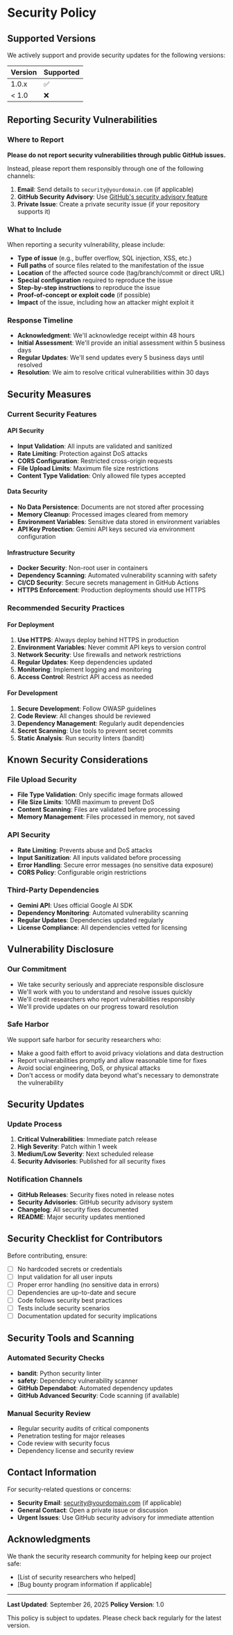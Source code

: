 # Security Policy

## Supported Versions

We actively support and provide security updates for the following versions:

| Version | Supported          |
| ------- | ------------------ |
| 1.0.x   | :white_check_mark: |
| < 1.0   | :x:                |

## Reporting Security Vulnerabilities

### Where to Report

**Please do not report security vulnerabilities through public GitHub issues.**

Instead, please report them responsibly through one of the following channels:

1. **Email**: Send details to `security@yourdomain.com` (if applicable)
2. **GitHub Security Advisory**: Use [GitHub's security advisory feature](https://github.com/sanjanb/ocr-automation-pipeline/security/advisories/new)
3. **Private Issue**: Create a private security issue (if your repository supports it)

### What to Include

When reporting a security vulnerability, please include:

- **Type of issue** (e.g., buffer overflow, SQL injection, XSS, etc.)
- **Full paths** of source files related to the manifestation of the issue
- **Location** of the affected source code (tag/branch/commit or direct URL)
- **Special configuration** required to reproduce the issue
- **Step-by-step instructions** to reproduce the issue
- **Proof-of-concept or exploit code** (if possible)
- **Impact** of the issue, including how an attacker might exploit it

### Response Timeline

- **Acknowledgment**: We'll acknowledge receipt within 48 hours
- **Initial Assessment**: We'll provide an initial assessment within 5 business days
- **Regular Updates**: We'll send updates every 5 business days until resolved
- **Resolution**: We aim to resolve critical vulnerabilities within 30 days

## Security Measures

### Current Security Features

#### API Security

- **Input Validation**: All inputs are validated and sanitized
- **Rate Limiting**: Protection against DoS attacks
- **CORS Configuration**: Restricted cross-origin requests
- **File Upload Limits**: Maximum file size restrictions
- **Content Type Validation**: Only allowed file types accepted

#### Data Security

- **No Data Persistence**: Documents are not stored after processing
- **Memory Cleanup**: Processed images cleared from memory
- **Environment Variables**: Sensitive data stored in environment variables
- **API Key Protection**: Gemini API keys secured via environment configuration

#### Infrastructure Security

- **Docker Security**: Non-root user in containers
- **Dependency Scanning**: Automated vulnerability scanning with safety
- **CI/CD Security**: Secure secrets management in GitHub Actions
- **HTTPS Enforcement**: Production deployments should use HTTPS

### Recommended Security Practices

#### For Deployment

1. **Use HTTPS**: Always deploy behind HTTPS in production
2. **Environment Variables**: Never commit API keys to version control
3. **Network Security**: Use firewalls and network restrictions
4. **Regular Updates**: Keep dependencies updated
5. **Monitoring**: Implement logging and monitoring
6. **Access Control**: Restrict API access as needed

#### For Development

1. **Secure Development**: Follow OWASP guidelines
2. **Code Review**: All changes should be reviewed
3. **Dependency Management**: Regularly audit dependencies
4. **Secret Scanning**: Use tools to prevent secret commits
5. **Static Analysis**: Run security linters (bandit)

## Known Security Considerations

### File Upload Security

- **File Type Validation**: Only specific image formats allowed
- **File Size Limits**: 10MB maximum to prevent DoS
- **Content Scanning**: Files are validated before processing
- **Memory Management**: Files processed in memory, not saved

### API Security

- **Rate Limiting**: Prevents abuse and DoS attacks
- **Input Sanitization**: All inputs validated before processing
- **Error Handling**: Secure error messages (no sensitive data exposure)
- **CORS Policy**: Configurable origin restrictions

### Third-Party Dependencies

- **Gemini API**: Uses official Google AI SDK
- **Dependency Monitoring**: Automated vulnerability scanning
- **Regular Updates**: Dependencies updated regularly
- **License Compliance**: All dependencies vetted for licensing

## Vulnerability Disclosure

### Our Commitment

- We take security seriously and appreciate responsible disclosure
- We'll work with you to understand and resolve issues quickly
- We'll credit researchers who report vulnerabilities responsibly
- We'll provide updates on our progress toward resolution

### Safe Harbor

We support safe harbor for security researchers who:

- Make a good faith effort to avoid privacy violations and data destruction
- Report vulnerabilities promptly and allow reasonable time for fixes
- Avoid social engineering, DoS, or physical attacks
- Don't access or modify data beyond what's necessary to demonstrate the vulnerability

## Security Updates

### Update Process

1. **Critical Vulnerabilities**: Immediate patch release
2. **High Severity**: Patch within 1 week
3. **Medium/Low Severity**: Next scheduled release
4. **Security Advisories**: Published for all security fixes

### Notification Channels

- **GitHub Releases**: Security fixes noted in release notes
- **Security Advisories**: GitHub security advisory system
- **Changelog**: All security fixes documented
- **README**: Major security updates mentioned

## Security Checklist for Contributors

Before contributing, ensure:

- [ ] No hardcoded secrets or credentials
- [ ] Input validation for all user inputs
- [ ] Proper error handling (no sensitive data in errors)
- [ ] Dependencies are up-to-date and secure
- [ ] Code follows security best practices
- [ ] Tests include security scenarios
- [ ] Documentation updated for security implications

## Security Tools and Scanning

### Automated Security Checks

- **bandit**: Python security linter
- **safety**: Dependency vulnerability scanner
- **GitHub Dependabot**: Automated dependency updates
- **GitHub Advanced Security**: Code scanning (if available)

### Manual Security Review

- Regular security audits of critical components
- Penetration testing for major releases
- Code review with security focus
- Dependency license and security review

## Contact Information

For security-related questions or concerns:

- **Security Email**: security@yourdomain.com (if applicable)
- **General Contact**: Open a private issue or discussion
- **Urgent Issues**: Use GitHub security advisory for immediate attention

## Acknowledgments

We thank the security research community for helping keep our project safe:

- [List of security researchers who helped]
- [Bug bounty program information if applicable]

---

**Last Updated**: September 26, 2025
**Policy Version**: 1.0

This policy is subject to updates. Please check back regularly for the latest version.
